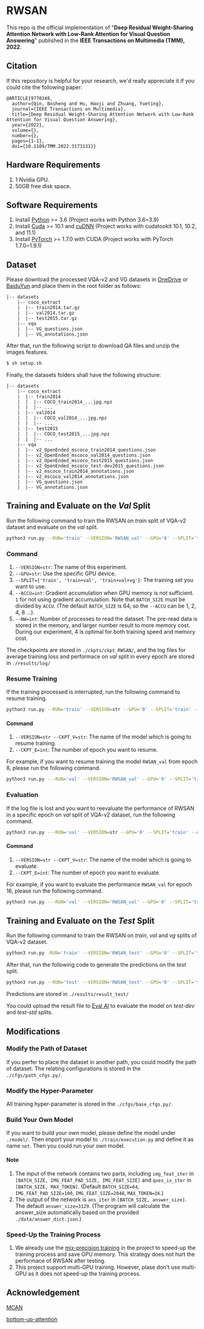 # RWSAN
This repo is the official implementation of "**Deep Residual Weight-Sharing Attention Network with Low-Rank Attention for Visual Question Answering**" published in the **IEEE Transactions on Multimedia (TMM), 2022**.

## Citation
If this repository is helpful for your research, we'd really appreciate it if you could cite the following paper:

```
@ARTICLE{9770348,
  author={Qin, Bosheng and Hu, Haoji and Zhuang, Yueting},
  journal={IEEE Transactions on Multimedia}, 
  title={Deep Residual Weight-Sharing Attention Network with Low-Rank Attention for Visual Question Answering}, 
  year={2022},
  volume={},
  number={},
  pages={1-1},
  doi={10.1109/TMM.2022.3173131}}
  ```

## Hardware Requirements
1. 1 Nvidia GPU.
2. 50GB free disk space.

## Software Requirements
1. Install [Python](https://www.python.org/downloads/) >= 3.6 (Project works with Python 3.6~3.9)
2. Install [Cuda](https://developer.nvidia.com/cuda-toolkit) >= 10.1 and [cuDNN](https://developer.nvidia.com/cudnn) (Project works with cudatookit 10.1, 10.2, and 11.1)
3. Install [PyTorch](http://pytorch.org/) >= 1.7.0 with CUDA (Project works with PyTorch 1.7.0~1.9.1)

## Dataset
Please download the processed VQA-v2 and VG datasets in [OneDrive](https://zjueducn-my.sharepoint.com/:f:/g/personal/3170105600_zju_edu_cn/EqXAXyjnYE1Dn4hMOoRnO6IBV78-cS2HSJsW2vZzpmKkaQ?e=cHf8H9) or [BaiduYun](https://pan.baidu.com/s/19PdZwXWx2vhByfKxZt9oCw?pwd=rwsa) and place them in the root folder as follows:

```angular2html
|-- datasets
	|-- coco_extract
	|  |-- train2014.tar.gz
	|  |-- val2014.tar.gz
	|  |-- test2015.tar.gz
	|-- vqa
	|  |-- VG_questions.json
	|  |-- VG_annotations.json
```

After that, run the following script to download QA files and unzip the images features.

```bash
$ sh setup.sh
```

Finally, the datasets folders shall have the following structure:

```angular2html
|-- datasets
	|-- coco_extract
	|  |-- train2014
	|  |  |-- COCO_train2014_...jpg.npz
	|  |  |-- ...
	|  |-- val2014
	|  |  |-- COCO_val2014_...jpg.npz
	|  |  |-- ...
	|  |-- test2015
	|  |  |-- COCO_test2015_...jpg.npz
	|  |  |-- ...
	|-- vqa
	|  |-- v2_OpenEnded_mscoco_train2014_questions.json
	|  |-- v2_OpenEnded_mscoco_val2014_questions.json
	|  |-- v2_OpenEnded_mscoco_test2015_questions.json
	|  |-- v2_OpenEnded_mscoco_test-dev2015_questions.json
	|  |-- v2_mscoco_train2014_annotations.json
	|  |-- v2_mscoco_val2014_annotations.json
	|  |-- VG_questions.json
	|  |-- VG_annotations.json

```

## Training and Evaluate on the *Val* Split
Run the following command to train the RWSAN on *train* split of VQA-v2 dataset and evaluate on the *val* split.

```bash
python3 run.py --RUN='train' --VERSION='RWSAN_val' --GPU='0' --SPLIT='train' --ACCU=1 --NW=4
```

### Command
1. ```--VERSION=str```: The name of this experiment.
2. ```--GPU=str```: Use the specific GPU device.
3. ```--SPLIT={'train', 'train+val', 'train+val+vg'}```: The training set you want to use.
4. ```--ACCU=int```: Gradient accumulation when GPU memory is not sufficient. ```1``` for not using gradient accumulation. Note that `BATCH_SIZE` must be divided by ```ACCU```. (The default `BATCH_SIZE` is 64, so the ```--ACCU``` can be 1, 2, 4, 8 ...).
5. ```--NW=int```: Number of processes to read the dataset. The pre-read data is stored in the memory, and larger number result to more memory cost. During our experiment, 4 is optimal for both training speed and memory cost.

The checkpoints are stored in ```./ckpts/ckpt_RWSAN/```, and the log files for average training loss and performace on *val* split in every epoch are stored in ```./results/log/```

### Resume Training

If the training processed is interrupted, run the following command to resume training. 

```bash
python3 run.py --RUN='train' --VERSION=str --GPU='0' --SPLIT='train' --ACCU=1 --NW=4 --RESUME=True --CKPT_V=str --CKPT_E=int
```

#### Command

1. ```--VERSION=str --CKPT_V=str```: The name of the model which is going to resume training.
2. ```--CKPT_E=int```: The number of epoch you want to resume.


For example, if you want to resume training the model ```RWSAN_val``` from epoch 8, please run the following command.

```bash
python3 run.py ---RUN='val' --VERSION='RWSAN_val' --GPU='0' --SPLIT='train' --ACCU=1 --NW=4 --RESUME=True --CKPT_V='RWSAN_val' --CKPT_E=8
```

### Evaluation

If the log file is lost and you want to reevaluate the performance of RWSAN in a specific epoch on *val* split of VQA-v2 dataset, run the following command.

```bash
python3 run.py ---RUN='val' --VERSION=str --GPU='0' --SPLIT='train' --ACCU=1 --NW=4 --RESUME=True --CKPT_V=str --CKPT_E=int
```

#### Command

1. ```--VERSION=str --CKPT_V=str```: The name of the model which is going to evaluate.
2. ```--CKPT_E=int```: The number of epoch you want to evaluate.

For example, if you want to evaluate the performance ```RWSAN_val``` for epoch 16, please run the following command.

```bash
python3 run.py ---RUN='val' --VERSION='RWSAN_val' --GPU='0' --SPLIT='train' --ACCU=1 --NW=4 --RESUME=True --CKPT_V='RWSAN_val' --CKPT_E=16
```


## Training and Evaluate on the *Test* Split

Run the following command to train the RWSAN on *train*, *val* and *vg* splits of VQA-v2 dataset.

```bash
python3 run.py -RUN='train' --VERSION='RWSAN_test' --GPU='0' --SPLIT='train+val+vg' --ACCU=1 --NW=4
```

After that, run the following code to generate the predictions on the *test* split.

```bash
python3 run.py --RUN='test' --VERSION='RWSAN_test' --GPU='0' --SPLIT='train' --ACCU=1 --NW=4 --RESUME=True --CKPT_V='RWSAN_test' --CKPT_E=16
```

Predictions are stored in ```./results/result_test/```

You could upload the result file to [Eval AI](https://eval.ai/web/challenges/challenge-page/830/overview) to evaluate the model on *test-dev* and *test-std* splits.

## Modifications

### Modify the Path of Dataset

If you perfer to place the dataset in another path, you could modify the path of dataset. The relating configurations is stored in the ```./cfgs/path_cfgs.py/```.

### Modify the Hyper-Parameter

All training hyper-parameter is stored in the ```./cfgs/base_cfgs.py/```.

### Build Your Own Model

If you want to build your own model, please define the model under ```./model/```. Then import your model to ```./train/execution.py``` and define it as name ```net```. Then you could run your own model.

#### Note
1. The input of the network contains two parts, including ```img_feat_iter``` in ```[BATCH_SIZE, IMG_FEAT_PAD_SIZE, IMG_FEAT_SIZE]``` and ```ques_ix_iter``` in ```[BATCH_SIZE, MAX_TOKEN]```. (Default ```BATCH_SIZE=64```, ```IMG_FEAT_PAD_SIZE=100```, ```IMG_FEAT_SIZE=2048```, ```MAX_TOKEN=16```.)
2. The output of the network is ```ans_iter``` in ```[BATCH_SIZE, answer_size]```. The default ```answer_size=3129```. (The program will calculate the answer_size automatically based on the provided ```./data/answer_dict.json```.)

### Speed-Up the Training Process

1. We already use the [mix-precision training](https://pytorch.org/docs/stable/notes/amp_examples.html) in the project to speed-up the training process and save GPU memory. This strategy does not hurt the performace of RWSAN after testing.
2. This project support multi-GPU training. However, plase don't use multi-GPU as it does not speed-up the training process.


## Acknowledgement
[MCAN](https://github.com/MILVLG/mcan-vqa)

[bottom-up-attention](https://github.com/peteanderson80/bottom-up-attention)
